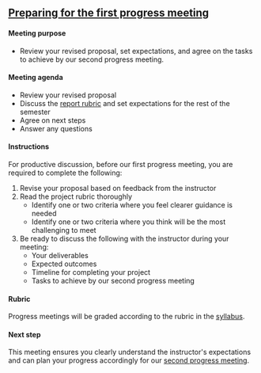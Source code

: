 ## [Preparing for the first progress meeting](https://aselshall.github.io/pr/hw/meeting1)

#### Meeting purpose  

- Review your revised proposal, set expectations, and agree on the tasks to achieve by our second progress meeting.

#### Meeting agenda  

- Review your revised proposal  
- Discuss the [report rubric](https://aselshall.github.io/pr/hw/rubric) and set expectations for the rest of the semester  
- Agree on next steps  
- Answer any questions  

#### Instructions  

For productive discussion, before our first progress meeting, you are required to complete the following:  
1. Revise your proposal based on feedback from the instructor  
2. Read the project rubric thoroughly  
   - Identify one or two criteria where you feel clearer guidance is needed  
   - Identify one or two criteria where you think will be the most challenging to meet  
3. Be ready to discuss the following with the instructor during your meeting:  
   - Your deliverables  
   - Expected outcomes  
   - Timeline for completing your project  
   - Tasks to achieve by our second progress meeting  

#### Rubric  

Progress meetings will be graded according to the rubric in the [syllabus](https://aselshall.github.io/pr/#participation).  

#### Next step  

This meeting ensures you clearly understand the instructor's expectations and can plan your progress accordingly for our [second progress meeting](https://aselshall.github.io/pr/hw/meeting2).  
